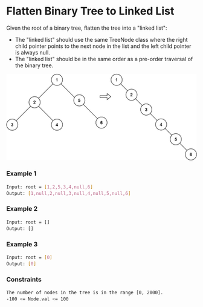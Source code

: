 # Flatten Binary Tree to Linked List

Given the root of a binary tree, flatten the tree into a "linked list":
- The "linked list" should use the same TreeNode class where the right child pointer points to the next node in the list and the left child pointer is always null.
- The "linked list" should be in the same order as a pre-order traversal of the binary tree. 

[![tree](tree.jpg)]()

### Example 1
```sh
Input: root = [1,2,5,3,4,null,6]
Output: [1,null,2,null,3,null,4,null,5,null,6]
```

### Example 2
```sh
Input: root = []
Output: []
```

### Example 3
```sh
Input: root = [0]
Output: [0]
```

### Constraints
```sh
The number of nodes in the tree is in the range [0, 2000].
-100 <= Node.val <= 100
```
